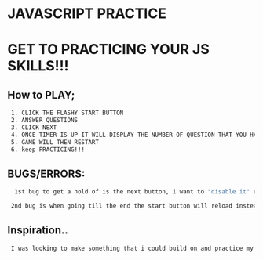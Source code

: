 # JAVASCRIPT PRACTICE 

# GET TO PRACTICING YOUR JS SKILLS!!!

## How to PLAY;
```bash
 1. CLICK THE FLASHY START BUTTON 
 2. ANSWER QUESTIONS
 3. CLICK NEXT
 4. ONCE TIMER IS UP IT WILL DISPLAY THE NUMBER OF QUESTION THAT YOU HAVE ANSWERED 
 5. GAME WILL THEN RESTART
 6. keep PRACTICING!!!

 ```


## BUGS/ERRORS: 
```bash
  1st bug to get a hold of is the next button, i want to "disable it" until the correct answer is chosen.

 2nd bug is when going till the end the start button will reload instead of starting from the beggining 

```

## Inspiration..
```bash
 I was looking to make something that i could build on and practice my JS skill with.
```